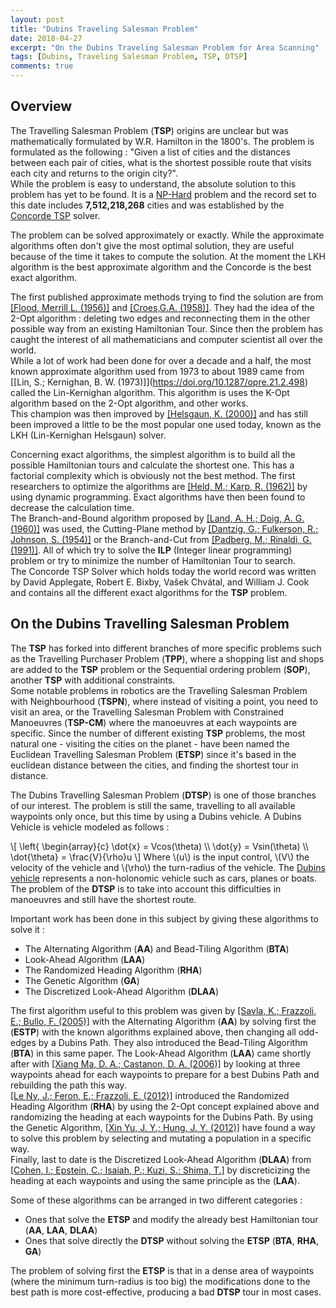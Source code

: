 ```yaml
---
layout: post
title: "Dubins Traveling Salesman Problem"
date: 2018-04-27
excerpt: "On the Dubins Traveling Salesman Problem for Area Scanning"
tags: [Dubins, Traveling Salesman Problem, TSP, DTSP]
comments: true
---
```


## Overview

The Travelling Salesman Problem (**TSP**) origins are unclear but was mathematically formulated by W.R. Hamilton in the 1800's.
The problem is formulated as the following :  "Given a list of cities and the distances between each pair of cities, what is the shortest possible route that visits each city and returns to the origin city?".  
While the problem is easy to understand, the absolute solution to this problem has yet to be found.
It is a [NP-Hard](https://en.wikipedia.org/wiki/NP-hardness) problem and the record set to this date includes **7,512,218,268** cities and was established by the [Concorde TSP](http://www.math.uwaterloo.ca/tsp/world/) solver.

The problem can be solved approximately or exactly. While the approximate algorithms often don't give the most optimal solution, they are useful because of the time it takes to compute the solution.
At the moment the LKH algorithm is the best approximate algorithm and the Concorde is the best exact algorithm.

The first published approximate methods trying to find the solution are from [\[Flood, Merrill L. (1956)\]](https://doi.org/10.1287/opre.4.1.61) and [\[Croes,G.A. (1958)\]](https://doi.org/10.1287/opre.6.6.791).
They had the idea of the 2-Opt algorithm : deleting two edges and reconnecting them in the other possible way from an existing Hamiltonian Tour.
Since then the problem has caught the interest of all mathematicians and computer scientist all over the world.  
While a lot of work had been done for over a decade and a half, the most known approximate algorithm used from 1973 to about 1989 came from [\[Lin, S.; Kernighan, B. W. (1973)]\](https://doi.org/10.1287/opre.21.2.498) called the Lin-Kernighan algorithm.
This algorithm is uses the K-Opt algorithm based on the 2-Opt algorithm, and other works.  
This champion was then improved by [\[Helsgaun, K. (2000)\]](https://www.sciencedirect.com/science/article/pii/S0377221799002842) and has still been improved a little to be the most popular one used today, known as the LKH (Lin-Kernighan Helsgaun) solver.

Concerning exact algorithms, the simplest algorithm is to build all the possible Hamiltonian tours and calculate the shortest one. This has a factorial complexity which is obviously not the best method.
The first researchers to optimize the algorithms are [\[Held, M.; Karp, R. (1962)\]](https://epubs.siam.org/doi/abs/10.1137/0110015?journalCode=smjmap.1) by using dynamic programming. Exact algorithms have then been found to decrease the calculation time.  
The Branch-and-Bound algorithm proposed by [\[Land, A. H.; Doig, A. G. (1960)\]](https://www.jstor.org/stable/1910129) was used, the Cutting-Plane method by [\[Dantzig, G.; Fulkerson, R.; Johnson, S. (1954)\]](https://pubsonline.informs.org/doi/abs/10.1287/opre.2.4.393) or the Branch-and-Cut from [\[Padberg, M.; Rinaldi, G. (1991)\]](https://epubs.siam.org/doi/10.1137/1033004).
All of which try to solve the **ILP** (Integer linear programming) problem or try to minimize the number of Hamiltonian Tour to search.  
The Concorde TSP Solver which holds today the world record was written by David Applegate, Robert E. Bixby, Vašek Chvátal, and William J. Cook and contains all the different exact algorithms for the **TSP** problem.

## On the Dubins Travelling Salesman Problem

The **TSP** has forked into different branches of more specific problems such as the Travelling Purchaser Problem (**TPP**), where a shopping list and shops are added to the **TSP** problem 
or the Sequential ordering problem (**SOP**), another **TSP** with additional constraints.  
Some notable problems in robotics are the Travelling Salesman Problem with Neighbourhood (**TSPN**), where instead of visiting a point, you need to visit an area, or the Travelling Salesman Problem with Constrained Manoeuvres (**TSP-CM**) where the manoeuvres at each waypoints are specific.
Since the number of different existing **TSP** problems, the most natural one - visiting the cities on the planet - have been named the Euclidean Travelling Salesman Problem (**ETSP**) since it's based in the euclidean distance between the cities, and finding the shortest tour in distance.

The Dubins Travelling Salesman Problem (**DTSP**) is one of those branches of our interest. The problem is still the same, travelling to all available waypoints only once, but this time by using a Dubins vehicle.
A Dubins Vehicle is vehicle modeled as follows :

\\[
\left\{
\begin{array}{c}
\dot{x} = Vcos(\theta) \\\\
\dot{y} = Vsin(\theta) \\\\
\dot{\theta} = \frac{V}{\rho}u 
\\]
Where \\(u\\) is the input control, \\(V\\) the velocity of the vehicle and \\(\rho\\) the turn-radius of the vehicle. The [Dubins vehicle](https://en.wikipedia.org/wiki/Dubins_path) represents a non-holonomic vehicle such as cars, planes or boats.
The problem of the **DTSP** is to take into account this difficulties in manoeuvres and still have the shortest route.

Important work has been done in this subject by giving these algorithms to solve it :
* The Alternating Algorithm (**AA**) and Bead-Tiling Algorithm (**BTA**)
* Look-Ahead Algorithm (**LAA**)
* The Randomized Heading Algorithm (**RHA**)
* The Genetic Algorithm (**GA**)
* The Discretized Look-Ahead Algorithm (**DLAA**)

The first algorithm useful to this problem was given by [\[Savla, K.; Frazzoli, E.; Bullo, F. (2005)\]](https://ieeexplore.ieee.org/abstract/document/1470055/) with the Alternating Algorithm (**AA**) by solving first the (**ESTP**) with the known algorithms explained above, then changing all odd-edges by a Dubins Path. They also introduced the Bead-Tiling Algorithm (**BTA**) in this same paper.
The Look-Ahead Algorithm (**LAA**) came shortly after with [\[Xiang Ma, D. A.; Castanon, D. A. (2006)\]](https://ieeexplore.ieee.org/abstract/document/4177966/) 
by looking at three waypoints ahead for each waypoints to prepare for a best Dubins Path and rebuilding the path this way.  
[\[Le Ny, J.; Feron, E.; Frazzoli, E. (2012)\]](https://ieeexplore.ieee.org/abstract/document/6004813/) introduced the Randomized Heading Algorithm (**RHA**) by using the 2-Opt concept explained above and randomizing the heading at each waypoints for the Dubins Path.
By using the Genetic Algorithm, [\[Xin Yu, J. Y.; Hung, J. Y. (2012)\]](https://ieeexplore.ieee.org/abstract/document/6237270/) have found a way to solve this problem by selecting and mutating a population in a specific way.  
Finally, last to date is the Discretized Look-Ahead Algorithm (**DLAA**) from [\[Cohen, I.; Epstein, C.; Isaiah, P.; Kuzi, S.; Shima, T.\]](https://ieeexplore.ieee.org/abstract/document/7572046/) by discreticizing the heading at each waypoints and using the same principle as the (**LAA**).

Some of these algorithms can be arranged in two different categories :
* Ones that solve the **ETSP** and modify the already best Hamiltonian tour (**AA**, **LAA**, **DLAA**)
* Ones that solve directly the **DTSP** without solving the **ETSP** (**BTA**, **RHA**, **GA**)

The problem of solving first the **ETSP** is that in a dense area of waypoints (where the minimum turn-radius is too big) the modifications done to the best path is more cost-effective, producing a bad **DTSP** tour in most cases.